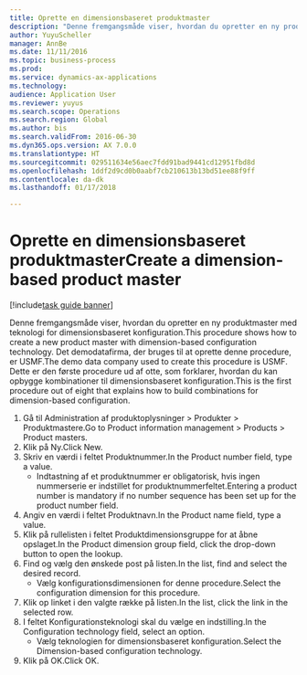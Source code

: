 ```yaml
--- 
title: Oprette en dimensionsbaseret produktmaster
description: "Denne fremgangsmåde viser, hvordan du opretter en ny produktmaster med teknologi for dimensionsbaseret konfiguration."
author: YuyuScheller
manager: AnnBe
ms.date: 11/11/2016
ms.topic: business-process
ms.prod: 
ms.service: dynamics-ax-applications
ms.technology: 
audience: Application User
ms.reviewer: yuyus
ms.search.scope: Operations
ms.search.region: Global
ms.author: bis
ms.search.validFrom: 2016-06-30
ms.dyn365.ops.version: AX 7.0.0
ms.translationtype: HT
ms.sourcegitcommit: 029511634e56aec7fdd91bad9441cd12951fbd8d
ms.openlocfilehash: 1ddf2d9cd0b0aabf7cb210613b13bd51ee88f9ff
ms.contentlocale: da-dk
ms.lasthandoff: 01/17/2018

---
```

# <a name="create-a-dimension-based-product-master"></a><span data-ttu-id="dc791-103">Oprette en dimensionsbaseret produktmaster</span><span class="sxs-lookup"><span data-stu-id="dc791-103">Create a dimension-based product master</span></span>

[!include[task guide banner](../../includes/task-guide-banner.md)]

<span data-ttu-id="dc791-104">Denne fremgangsmåde viser, hvordan du opretter en ny produktmaster med teknologi for dimensionsbaseret konfiguration.</span><span class="sxs-lookup"><span data-stu-id="dc791-104">This procedure shows how to create a new product master with dimension-based configuration technology.</span></span> <span data-ttu-id="dc791-105">Det demodatafirma, der bruges til at oprette denne procedure, er USMF.</span><span class="sxs-lookup"><span data-stu-id="dc791-105">The demo data company used to create this procedure is USMF.</span></span> <span data-ttu-id="dc791-106">Dette er den første procedure ud af otte, som forklarer, hvordan du kan opbygge kombinationer til dimensionsbaseret konfiguration.</span><span class="sxs-lookup"><span data-stu-id="dc791-106">This is the first procedure out of eight that explains how to build combinations for dimension-based configuration.</span></span>

1. <span data-ttu-id="dc791-107">Gå til Administration af produktoplysninger > Produkter > Produktmastere.</span><span class="sxs-lookup"><span data-stu-id="dc791-107">Go to Product information management > Products > Product masters.</span></span>
2. <span data-ttu-id="dc791-108">Klik på Ny.</span><span class="sxs-lookup"><span data-stu-id="dc791-108">Click New.</span></span>
3. <span data-ttu-id="dc791-109">Skriv en værdi i feltet Produktnummer.</span><span class="sxs-lookup"><span data-stu-id="dc791-109">In the Product number field, type a value.</span></span>
    * <span data-ttu-id="dc791-110">Indtastning af et produktnummer er obligatorisk, hvis ingen nummerserie er indstillet for produktnummerfeltet.</span><span class="sxs-lookup"><span data-stu-id="dc791-110">Entering a product number is mandatory if no number sequence has been set up for the product number field.</span></span>  
4. <span data-ttu-id="dc791-111">Angiv en værdi i feltet Produktnavn.</span><span class="sxs-lookup"><span data-stu-id="dc791-111">In the Product name field, type a value.</span></span>
5. <span data-ttu-id="dc791-112">Klik på rullelisten i feltet Produktdimensionsgruppe for at åbne opslaget.</span><span class="sxs-lookup"><span data-stu-id="dc791-112">In the Product dimension group field, click the drop-down button to open the lookup.</span></span>
6. <span data-ttu-id="dc791-113">Find og vælg den ønskede post på listen.</span><span class="sxs-lookup"><span data-stu-id="dc791-113">In the list, find and select the desired record.</span></span>
    * <span data-ttu-id="dc791-114">Vælg konfigurationsdimensionen for denne procedure.</span><span class="sxs-lookup"><span data-stu-id="dc791-114">Select the configuration dimension for this procedure.</span></span>  
7. <span data-ttu-id="dc791-115">Klik op linket i den valgte række på listen.</span><span class="sxs-lookup"><span data-stu-id="dc791-115">In the list, click the link in the selected row.</span></span>
8. <span data-ttu-id="dc791-116">I feltet Konfigurationsteknologi skal du vælge en indstilling.</span><span class="sxs-lookup"><span data-stu-id="dc791-116">In the Configuration technology field, select an option.</span></span>
    * <span data-ttu-id="dc791-117">Vælg teknologien for dimensionsbaseret konfiguration.</span><span class="sxs-lookup"><span data-stu-id="dc791-117">Select the Dimension-based configuration technology.</span></span>  
9. <span data-ttu-id="dc791-118">Klik på OK.</span><span class="sxs-lookup"><span data-stu-id="dc791-118">Click OK.</span></span>



